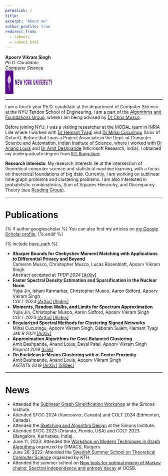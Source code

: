 ```yaml
---
permalink: /
title:
excerpt: "About me"
author_profile: true
redirect_from:
  - /about/
  - /about.html
---
```

**Apoorv Vikram Singh**  
*Ph.D. Candidate*  
*Computer Science*  
<a href="https://engineering.nyu.edu/academics/departments/computer-science-and-engineering"><img src="images/nyu_long.png" alt="NYU Tandon" width="150" height="75"></a>

---

I am a fourth year Ph.D. candidate at the department of Computer Science at the NYU Tandon School of Engineering. I am a part of the [Algorithms and Foundations Group](https://wp.nyu.edu/tandonschoolofengineering-algorithms/), where I am being advised by [Dr Chris Musco](https://www.chrismusco.com/).

Before joining NYU, I was a visiting researcher at the MODAL team in INRIA Lille where I worked with [Dr Hemant Tyagi](https://hemant-tyagi.github.io/) and [Dr Mihai Cucuringu](http://www.stats.ox.ac.uk/~cucuring/) (Univ of Oxford). Before that I was a Project Associate in the Dept. of Computer Science and Automation, Indian Institute of Science, where I worked with [Dr Anand Louis](https://www.csa.iisc.ac.in/~anandl/) and [Dr Amit Deshpande](https://www.microsoft.com/en-us/research/people/amitdesh/)  (Microsoft Research, India). I obtained my undergraduate degree from [IIIT Bangalore](https://www.iiitb.ac.in/).


**Research Interests**: My research interests lie at the intersection of theoretical computer science and statistical machine learning, with a focus on theoretical foundations of big data. Currently, I am working on sublinear time graph problems and clustering problems. I am also interested in probabilistic combinatorics, Sum of Squares Hierarchy, and Discrepancy Theory (see [Reading Group](/reading/)).


---

# Publications

{% if author.googlescholar %}
  You can also find my articles on <u><a href="{{author.googlescholar}}">my Google Scholar profile</a>.</u>
{% endif %}

{% include base_path %}
- **Sharper Bounds for Chebyshev Moment Matching with Applications to Differential Privacy and Beyond**  
Cameron Musco, Christopher Musco, Lucas Rosenblatt, Apoorv Vikram Singh  
Abstract accepted at *TPDP 2024* [[ArXiv]](https://arxiv.org/abs/2408.12385)
- **Faster Spectral Density Estimation and Sparsification in the Nuclear Norm**  
Yujia Jin, Ishani Karmarkar, Christopher Musco, Aaron Sidford, Apoorv Vikram Singh  
*COLT 2024* [[ArXiv]](https://arxiv.org/abs/2406.07521) [[Slides]](/files/colt24_slides.pdf)
- **Moments, Random Walks, and Limits for Spectrum Approximation**  
Yujia Jin, Christopher Musco, Aaron Sidford, Apoorv Vikram Singh  
*COLT 2023* [[ArXiv]](https://arxiv.org/abs/2307.00474) [[Slides]](/files/colt23_slides.pdf)
- **Regularized Spectral Methods for Clustering Signed Networks**  
Mihai Cucuringu, Apoorv Vikram Singh, Déborah Sulem, Hemant Tyagi  
*JMLR 2021* [[ArXiv]](https://arxiv.org/abs/2011.01737)
- **Approximation Algorithms for Cost-Balanced Clustering**  
Amit Deshpande, Anand Louis, Deval Patel, Apoorv Vikram Singh  
*Preprint 2019* [[Link]](/files/min_max_km.pdf)
- **On Euclidean $k$-Means Clustering with $\alpha$-Center Proximity**  
Amit Deshpande, Anand Louis, Apoorv Vikram Singh    
*AISTATS 2019* [[ArXiv]](https://arxiv.org/abs/1804.10827) [[Slides]](/files/center_proximity.pdf)

---

# News
- Attended the [Sublinear Graph Simplification Workshop](https://simons.berkeley.edu/workshops/sublinear-graph-simplification) at the Simons Institute.
- Attended STOC 2024 (Vancouver, Canada) and COLT 2024 (Edmonton, Canada).
- Attended the [Sketching and Algorithm Design](https://simons.berkeley.edu/workshops/sketching-algorithm-design) at the Simons Institute.
-  Attended STOC 2023 (Orlando, Florida, USA) and COLT 2023 (Bangalore, Karnataka, India).
- June 11, 2023: Attended the [Workshop on  Modern Techniques in  Graph Algorithms](https://sites.google.com/view/dimacswmtga/home?authuser=0) organized by DIMACS, Rutgers.
- June 26, 2022: Attended the [Swedish Summer School on Theoretical Computer Science](https://s3cs.eecs.kth.se) organized by KTH.
- Attended the summer school on [New tools for optimal mixing of Markov chains: Spectral independence and entropy decay](https://sites.cs.ucsb.edu/~vigoda/School/) at UCSB.

